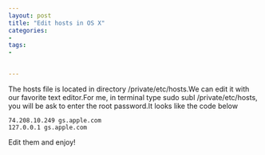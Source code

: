 ```yaml
---
layout: post
title: "Edit hosts in OS X"
categories:
- 
tags:
- 


---
```



The hosts file is located in directory /private/etc/hosts.We can edit it with our favorite text editor.For me, in terminal type sudo subl /private/etc/hosts, you will be ask to enter the root password.It looks like the code below

	74.208.10.249 gs.apple.com
	127.0.0.1 gs.apple.com
Edit them and enjoy!
